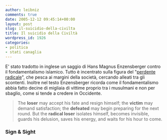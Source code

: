 ```yaml
---
author: leibniz
comments: true
date: 2005-12-12 09:45:14+00:00
layout: post
slug: il-suicidio-della-civilta
title: Il suicidio della Civiltà
wordpress_id: 1926
categories:
- politica
- stati canaglia
---
```


E' stato tradotto in inglese un saggio di Hans Magnus Enzensberger contro il fondamentalismo islamico. Tutto è incentrato sulla figura del "[perdente radicale](http://www.signandsight.com/features/493.html)", che pesca ai margini della società, cercando alleati tra gli scontenti. Inoltre nel testo Enzensberger ricorda come il fondamentalismo abbia fatto decine di migliaia di vittime proprio tra i musulmani e non per sbaglio, come si tende a credere in Occidente.

> The **loser** may accept his fate and resign himself; the **victim** may demand satisfaction; the **defeated** may begin preparing for the next round. But the **radical loser** isolates himself, becomes invisible, guards his delusion, saves his energy, and waits for his hour to come.

### Sign & Sight

